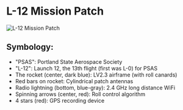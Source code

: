 # L-12 Mission Patch

![L-12 Mission Patch](http://psas.github.io/Launch-12/patch/L12_patch.svg)


## Symbology:

 - "PSAS": Portland State Aerospace Society
 - "L-12": Launch 12, the 13th flight (first was L-0) for PSAS
 - The rocket (center, dark blue): LV2.3 airframe (with roll canards)
 - Red bars on rocket: Cylindrical patch antennas
 - Radio lightning (bottom, blue-gray): 2.4 GHz long distance WiFi
 - Spinning arrows (center, red): Roll control algorithm
 - 4 stars (red): GPS recording device
